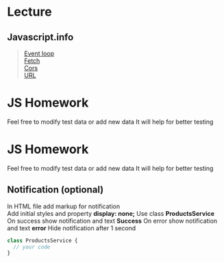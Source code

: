 # Lecture

## Javascript.info

> [Event loop](https://dev.to/lydiahallie/javascript-visualized-promises-async-await-5gke)  
> [Fetch](https://uk.javascript.info/fetch)  
> [Cors](https://uk.javascript.info/fetch-crossorigin)  
> [URL](https://uk.javascript.info/url)

# JS Homework

Feel free to modify test data or add new data
It will help for better testing

# JS Homework

Feel free to modify test data or add new data
It will help for better testing

## Notification (optional)

In HTML file add markup for notification  
Add initial styles and property **display: none;**
Use class **ProductsService**
On success show notification and text **Success**
On error show notification and text **error**
Hide notification after 1 second

```javascript
class ProductsService {
  // your code
}
```
